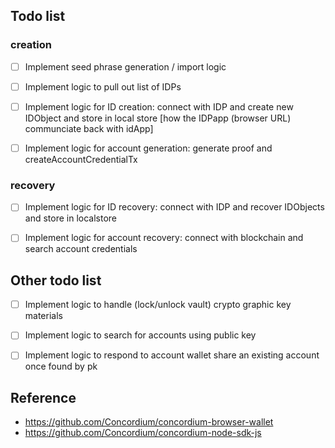 
## Todo list
### creation

- [ ] Implement seed phrase generation / import logic 

- [ ] Implement logic to pull out list of IDPs

- [ ] Implement logic for ID creation: connect with IDP and create new IDObject 
    and store in local store [how the IDPapp (browser URL) communciate  back with idApp]

- [ ] Implement logic for account generation: generate proof and createAccountCredentialTx

### recovery
- [ ] Implement logic for ID recovery: connect with IDP and recover IDObjects and store in localstore

- [ ] Implement logic for account recovery: connect with blockchain and search account credentials

## Other todo list 

- [ ] Implement logic to handle (lock/unlock vault) crypto graphic key materials

- [ ] Implement logic to search for accounts using public key

- [ ] Implement logic to respond to account wallet share an existing account once found by pk


## Reference 

- https://github.com/Concordium/concordium-browser-wallet 
- https://github.com/Concordium/concordium-node-sdk-js
